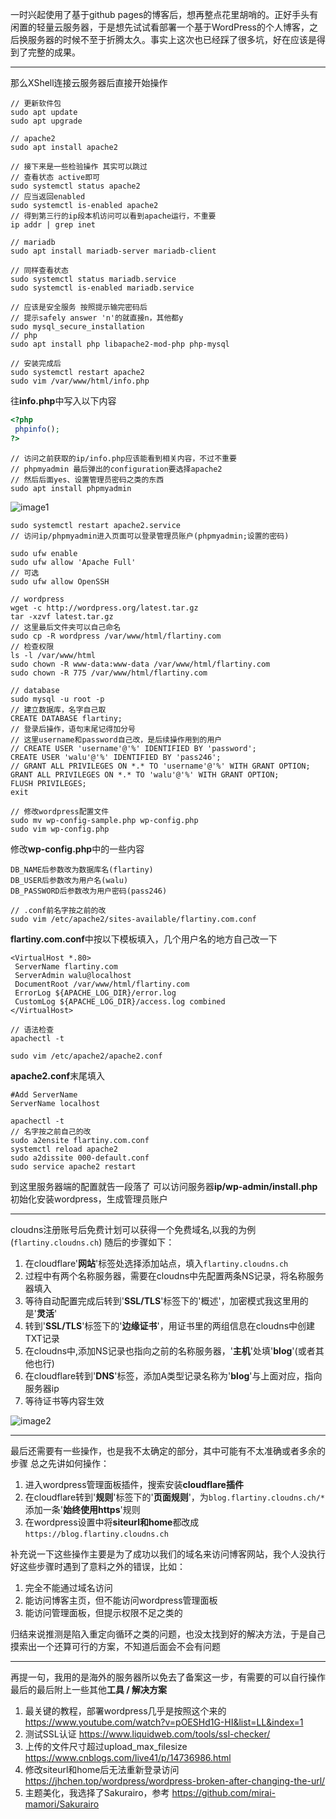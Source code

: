 一时兴起使用了基于github pages的博客后，想再整点花里胡哨的。正好手头有闲置的轻量云服务器，于是想先试试看部署一个基于WordPress的个人博客，之后换服务器的时候不至于折腾太久。事实上这次也已经踩了很多坑，好在应该是得到了完整的成果。

---
那么XShell连接云服务器后直接开始操作

    // 更新软件包
    sudo apt update
    sudo apt upgrade

    // apache2
    sudo apt install apache2

    // 接下来是一些检验操作 其实可以跳过
    // 查看状态 active即可
    sudo systemctl status apache2
    // 应当返回enabled
    sudo systemctl is-enabled apache2
    // 得到第三行的ip段本机访问可以看到apache运行，不重要
    ip addr | grep inet

    // mariadb
    sudo apt install mariadb-server mariadb-client

    // 同样查看状态
    sudo systemctl status mariadb.service
    sudo systemctl is-enabled mariadb.service

    // 应该是安全服务 按照提示输完密码后
    // 提示safely answer 'n'的就直接n，其他都y
    sudo mysql_secure_installation
    // php
    sudo apt install php libapache2-mod-php php-mysql

    // 安装完成后
    sudo systemctl restart apache2
    sudo vim /var/www/html/info.php

往**info.php**中写入以下内容

```php
<?php
 phpinfo();
?>
```

    // 访问之前获取的ip/info.php应该能看到相关内容，不过不重要
    // phpmyadmin 最后弹出的configuration要选择apache2
    // 然后后面yes、设置管理员密码之类的东西
    sudo apt install phpmyadmin

![image1](https://pub-d3faa1947eb448819cde832afc98290f.r2.dev/blog/2024/09/7dbb8a7cde8345f4a0f87aff5af2537b.png)

    sudo systemctl restart apache2.service
    // 访问ip/phpmyadmin进入页面可以登录管理员账户(phpmyadmin;设置的密码)

    sudo ufw enable
    sudo ufw allow 'Apache Full'
    // 可选
    sudo ufw allow OpenSSH

    // wordpress
    wget -c http://wordpress.org/latest.tar.gz
    tar -xzvf latest.tar.gz
    // 这里最后文件夹可以自己命名
    sudo cp -R wordpress /var/www/html/flartiny.com
    // 检查权限
    ls -l /var/www/html
    sudo chown -R www-data:www-data /var/www/html/flartiny.com
    sudo chown -R 775 /var/www/html/flartiny.com

    // database
    sudo mysql -u root -p
    // 建立数据库，名字自己取
    CREATE DATABASE flartiny;
    // 登录后操作，语句末尾记得加分号
    // 这里username和password自己改，是后续操作用到的用户
    // CREATE USER 'username'@'%' IDENTIFIED BY 'password';
    CREATE USER 'walu'@'%' IDENTIFIED BY 'pass246';
    // GRANT ALL PRIVILEGES ON *.* TO 'username'@'%' WITH GRANT OPTION;
    GRANT ALL PRIVILEGES ON *.* TO 'walu'@'%' WITH GRANT OPTION;
    FLUSH PRIVILEGES;
    exit

    // 修改wordpress配置文件
    sudo mv wp-config-sample.php wp-config.php
    sudo vim wp-config.php

修改**wp-config.php**中的一些内容

```
DB_NAME后参数改为数据库名(flartiny)
DB_USER后参数改为用户名(walu)
DB_PASSWORD后参数改为用户密码(pass246)
```
    // .conf前名字按之前的改
    sudo vim /etc/apache2/sites-available/flartiny.com.conf

**flartiny.com.conf**中按以下模板填入，几个用户名的地方自己改一下

```
<VirtualHost *.80>
 ServerName flartiny.com
 ServerAdmin walu@localhost
 DocumentRoot /var/www/html/flartiny.com
 ErrorLog ${APACHE_LOG_DIR}/error.log
 CustomLog ${APACHE_LOG_DIR}/access.log combined
</VirtualHost>
```

    // 语法检查
    apachectl -t

    sudo vim /etc/apache2/apache2.conf

**apache2.conf**末尾填入

```
#Add ServerName
ServerName localhost
```

    apachectl -t
    // 名字按之前自己的改
    sudo a2ensite flartiny.com.conf
    systemctl reload apache2
    sudo a2dissite 000-default.conf
    sudo service apache2 restart

到这里服务器端的配置就告一段落了
可以访问服务器**ip/wp-admin/install.php**初始化安装wordpress，生成管理员账户

---

cloudns注册账号后免费计划可以获得一个免费域名,以我的为例(```flartiny.cloudns.ch```)
随后的步骤如下：

1. 在cloudflare'**网站**'标签处选择添加站点，填入```flartiny.cloudns.ch```
2. 过程中有两个名称服务器，需要在cloudns中先配置两条NS记录，将名称服务器填入
3. 等待自动配置完成后转到'**SSL/TLS**'标签下的'概述'，加密模式我这里用的是'**灵活**'
4. 转到'**SSL/TLS**'标签下的'**边缘证书**'，用证书里的两组信息在cloudns中创建TXT记录
5. 在cloudns中,添加NS记录也指向之前的名称服务器，'**主机**'处填'**blog**'(或者其他也行)
6. 在cloudflare转到'**DNS**'标签，添加A类型记录名称为'**blog**'与上面对应，指向服务器ip
7. 等待证书等内容生效

![image2](https://pub-d3faa1947eb448819cde832afc98290f.r2.dev/blog/2024/08/df8416110fab3caf6a3c050d03d530dc.png)

---

最后还需要有一些操作，也是我不太确定的部分，其中可能有不太准确或者多余的步骤
总之先讲如何操作：

1. 进入wordpress管理面板插件，搜索安装**cloudflare插件**
2. 在cloudflare转到'**规则**'标签下的'**页面规则**'，为```blog.flartiny.cloudns.ch/*```添加一条'**始终使用https**'规则
3. 在wordpress设置中将**siteurl和home**都改成```https://blog.flartiny.cloudns.ch```

补充说一下这些操作主要是为了成功以我们的域名来访问博客网站，我个人没执行好这些步骤时遇到了意料之外的错误，比如：

1. 完全不能通过域名访问
2. 能访问博客主页，但不能访问wordpress管理面板
3. 能访问管理面板，但提示权限不足之类的

归结来说推测是陷入重定向循环之类的问题，也没太找到好的解决方法，于是自己摸索出一个还算可行的方案，不知道后面会不会有问题

---
再提一句，我用的是海外的服务器所以免去了备案这一步，有需要的可以自行操作
最后的最后附上一些其他**工具 / 解决方案**

1. 最关键的教程，部署wordpress几乎是按照这个来的 https://www.youtube.com/watch?v=pOESHd1G-HI&list=LL&index=1
2. 测试SSL认证 https://www.liquidweb.com/tools/ssl-checker/
3. 上传的文件尺寸超过upload_max_filesize https://www.cnblogs.com/live41/p/14736986.html
4. 修改siteurl和home后无法重新登录访问 https://jhchen.top/wordpress/wordpress-broken-after-changing-the-url/
5. 主题美化，我选择了Sakurairo，参考 https://github.com/mirai-mamori/Sakurairo
